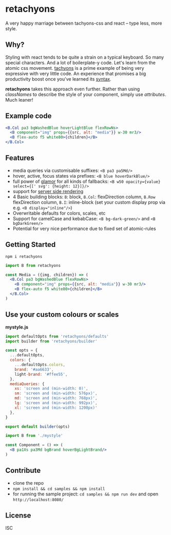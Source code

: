 # retachyons

A very happy marriage between tachyons-css and react – type less, more style.

## Why?

Styling with react tends to be quite a strain on a typical keyboard. So many special characters. And a lot of boilerplate-y code.
Let's learn from the atomic css movement. [tachyons](http://tachyons.io/) is a prime example of being very expressive with very little code. An experience that promises a big productivity boost once you've learned its [syntax](http://tachyons.io/docs/).

**retachyons** takes this approach even further. Rather than using _classNames_ to describe the style of your component, simply use _attributes_. Much leaner!

## Example code

```jsx
<B.Col pa3 bgWashedBlue hoverLightBlue flexRowNs>
  <B component="img" props={{src, alt: "media"}} w-30 mr3/>
  <B flex-auto f5 white80>{children}</B>
</B.Col>
```

## Features

- media queries via customisable suffixes: `<B pa3 pa5Md/>`
- hover, active, focus states via prefixes: `<B blue hoverDarkBlue/>`
- full power of [glamor](https://github.com/threepointone/glamor/blob/master/docs/jsxstyle.md) for all kinds of fallbacks: `<B w50 opacity={value} select={[' svg': {height: 12}]}/>`
- support for [server side rendering](https://github.com/threepointone/glamor/blob/master/docs/server.md)
- 4 Basic building blocks: `B`: block, `B.Col`: flexDirection column, `B.Row` flexDirection column, `B.I`: inline-block
  (set your custom display prop via e.g. `<B display="inline"/>`)
- Overwritable defaults for colors, scales, etc
- Support for camelCase and kebabCase: `<B bg-dark-green/>` and `<B bgDarkGreen/>`
- Potential for very nice performance due to fixed set of atomic-rules

## Getting Started

```
npm i retachyons
```

```jsx
import B from retachyons

const Media = ({img, children}) => (
  <B.Col pa3 bgWashedBlue flexRowNs>
    <B component="img" props={{src, alt: "media"}} w-30 mr3/>
    <B flex-auto f5 white80>{children}</B>
  </B.Col>
)
```

## Use your custom colours or scales

**mystyle.js**

```js
import defaultOpts from 'retachyons/defaults'
import builder from 'retachyons/builder'

const opts = {
  ...defaultOpts,
  colors: {
    ...defaultOpts.colors,
    brand: '#aa6633',
    light-brand: '#ffee55',
  },
  mediaQueries: {
    xs: 'screen and (min-width: 0)',
    sm: 'screen and (min-width: 576px)',
    md: 'screen and (min-width: 768px)',
    lg: 'screen and (min-width: 992px)',
    xl: 'screen and (min-width: 1200px)'
  },
}

export default builder(opts)
```

```jsx
import B from './mystyle'

const Component = () => (
  <B pa1Xs pa3Md bgBrand hoverBgLightBrand/>
)
```

## Contribute

- clone the repo
- `npm install && cd samples && npm install`
- for running the sample project: `cd samples && npm run dev` and open `http://localhost:8080/`

## License

ISC
